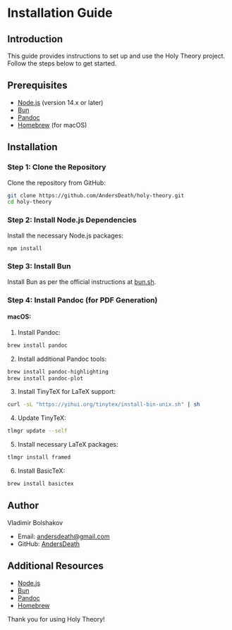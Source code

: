 # Installation Guide

## Introduction

This guide provides instructions to set up and use the Holy Theory project. Follow the steps below to get started.

## Prerequisites

- [Node.js](https://nodejs.org/) (version 14.x or later)
- [Bun](https://bun.sh/)
- [Pandoc](https://pandoc.org/)
- [Homebrew](https://brew.sh/) (for macOS)

## Installation

### Step 1: Clone the Repository

Clone the repository from GitHub:

```sh
git clone https://github.com/AndersDeath/holy-theory.git
cd holy-theory
```

### Step 2: Install Node.js Dependencies

Install the necessary Node.js packages:

```sh
npm install
```

### Step 3: Install Bun

Install Bun as per the official instructions at [bun.sh](https://bun.sh/).

### Step 4: Install Pandoc (for PDF Generation)

#### macOS:

1. Install Pandoc:

```sh
brew install pandoc
```

2. Install additional Pandoc tools:

```sh
brew install pandoc-highlighting
brew install pandoc-plot
```

3. Install TinyTeX for LaTeX support:

```sh
curl -sL "https://yihui.org/tinytex/install-bin-unix.sh" | sh
```

4. Update TinyTeX:

```sh
tlmgr update --self
```

5. Install necessary LaTeX packages:

```sh
tlmgr install framed
```

6. Install BasicTeX:

```sh
brew install basictex
```

## Author

Vladimir Bolshakov

- Email: [andersdeath@gmail.com](mailto:andersdeath@gmail.com)
- GitHub: [AndersDeath](https://github.com/AndersDeath)

## Additional Resources

- [Node.js](https://nodejs.org/)
- [Bun](https://bun.sh/)
- [Pandoc](https://pandoc.org/)
- [Homebrew](https://brew.sh/)

Thank you for using Holy Theory!